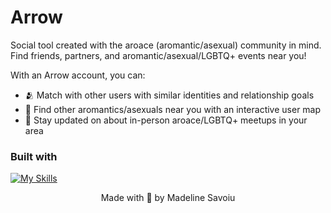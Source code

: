 # Arrow
Social tool created with the aroace (aromantic/asexual) community in mind. Find friends, partners, and aromantic/asexual/LGBTQ+ events near you!

<!-- ## About
As I've gotten older, I've noticed increasing emphasis being placed on romantic and sexual partnerships in a way that kind of relegates friendship to the sidelines.

The aroace community can often feel the impacts of this mindset shift the hardest, as they often don't seek out and enter romantic and sexual relationships with others. Arrow was made for those in the community to meet other aroace individuals in a world where it can be difficult for them to create these connections. -->

With an Arrow account, you can:
- 🫂 Match with other users with similar identities and relationship goals
- 📍 Find other aromantics/asexuals near you with an interactive user map
- 🔔 Stay updated on about in-person aroace/LGBTQ+ meetups in your area

### Built with
[![My Skills](https://skillicons.dev/icons?i=js,nodejs,react,nextjs,postgres,prisma)](https://skillicons.dev)
<p align="center">
  Made with 💜 by Madeline Savoiu
</p>
